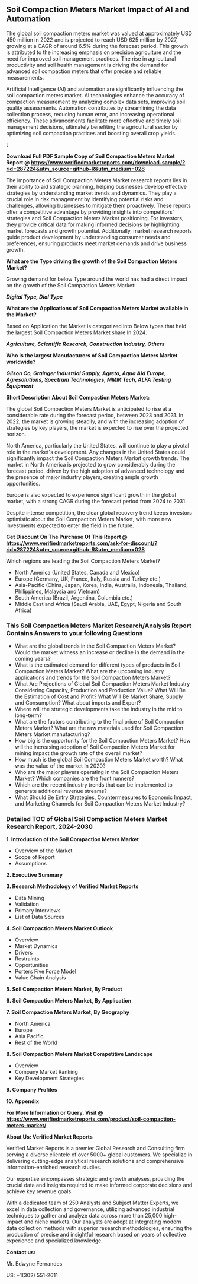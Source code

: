 <h2>Soil Compaction Meters Market Impact of AI and Automation</h2><p>The global soil compaction meters market was valued at approximately USD 450 million in 2022 and is projected to reach USD 625 million by 2027, growing at a CAGR of around 6.5% during the forecast period. This growth is attributed to the increasing emphasis on precision agriculture and the need for improved soil management practices. The rise in agricultural productivity and soil health management is driving the demand for advanced soil compaction meters that offer precise and reliable measurements.</p><p>Artificial Intelligence (AI) and automation are significantly influencing the soil compaction meters market. AI technologies enhance the accuracy of compaction measurement by analyzing complex data sets, improving soil quality assessments. Automation contributes by streamlining the data collection process, reducing human error, and increasing operational efficiency. These advancements facilitate more effective and timely soil management decisions, ultimately benefiting the agricultural sector by optimizing soil compaction practices and boosting overall crop yields.</p>t</p><p id="" class=""><strong>Download Full PDF Sample Copy of Soil Compaction Meters Market Report @ <a href="https://www.verifiedmarketreports.com/download-sample/?rid=287224&utm_source=github-R&utm_medium=028" target="_blank">https://www.verifiedmarketreports.com/download-sample/?rid=287224&utm_source=github-R&utm_medium=028</a></strong></p><p>The importance of&nbsp;Soil Compaction Meters Market research reports lies in their ability to aid strategic planning, helping businesses develop effective strategies by understanding market trends and dynamics. They play a crucial role in risk management by identifying potential risks and challenges, allowing businesses to mitigate them proactively. These reports offer a competitive advantage by providing insights into competitors' strategies and Soil Compaction Meters Market positioning. For investors, they provide critical data for making informed decisions by highlighting market forecasts and growth potential. Additionally, market research reports guide product development by understanding consumer needs and preferences, ensuring products meet market demands and drive business growth.</p><p><strong>What are the&nbsp;Type driving the growth of the Soil Compaction Meters Market?</strong></p><p id="" class="">Growing demand for below Type around the world has had a direct impact on the growth of the Soil Compaction Meters Market:</p><em><strong>Digital Type, Dial Type</strong></em></p><strong>What are the&nbsp;Applications&nbsp;of Soil Compaction Meters Market available in the Market?</strong></p><p id="" class="">Based on Application the Market is categorized into Below types that held the largest Soil Compaction Meters Market share In 2024.</p><em><strong>Agriculture, Scientific Research, Construction Industry, Others</strong></em></p><strong>Who is the largest Manufacturers of Soil Compaction Meters Market worldwide?</strong></p><p><em><strong>Gilson Co, Grainger Industrial Supply, Agreto, Aqua Aid Europe, Agresolutions, Spectrum Technologies, MMM Tech, ALFA Testing Equipment</strong></em></p><p id="" class=""><strong>Short Description About Soil Compaction Meters Market:</strong></p><p>The global Soil Compaction Meters Market is anticipated to rise at a considerable rate during the forecast period, between 2023 and 2031. In 2022, the market is growing steadily, and with the increasing adoption of strategies by key players, the market is expected to rise over the projected horizon.</p><p>North America, particularly the United States, will continue to play a pivotal role in the market's development. Any changes in the United States could significantly impact the Soil Compaction Meters Market growth trends. The market in North America is projected to grow considerably during the forecast period, driven by the high adoption of advanced technology and the presence of major industry players, creating ample growth opportunities.</p><p>Europe is also expected to experience significant growth in the global market, with a strong CAGR during the forecast period from 2024 to 2031.</p><p>Despite intense competition, the clear global recovery trend keeps investors optimistic about the Soil Compaction Meters Market, with more new investments expected to enter the field in the future.</p><p id="" class=""><strong>Get Discount On The Purchase Of This Report @ <a href="https://www.verifiedmarketreports.com/ask-for-discount/?rid=287224&utm_source=github-R&utm_medium=028" target="_blank">https://www.verifiedmarketreports.com/ask-for-discount/?rid=287224&utm_source=github-R&utm_medium=028</a></strong></p>Which regions are leading the Soil Compaction Meters Market?</p><ul><li>North America (United States, Canada and Mexico)</li><li>Europe (Germany, UK, France, Italy, Russia and Turkey etc.)</li><li>Asia-Pacific (China, Japan, Korea, India, Australia, Indonesia, Thailand, Philippines, Malaysia and Vietnam)</li><li>South America (Brazil, Argentina, Columbia etc.)</li><li>Middle East and Africa (Saudi Arabia, UAE, Egypt, Nigeria and South Africa)</li></ul><h3 id="" class="">This Soil Compaction Meters Market Research/Analysis Report Contains Answers to your following Questions</h3><ul><li>What are the global trends in the Soil Compaction Meters Market? Would the market witness an increase or decline in the demand in the coming years?</li><li>What is the estimated demand for different types of products in Soil Compaction Meters Market? What are the upcoming industry applications and trends for the Soil Compaction Meters Market?</li><li>What Are Projections of Global Soil Compaction Meters Market Industry Considering Capacity, Production and Production Value? What Will Be the Estimation of Cost and Profit? What Will Be Market Share, Supply and Consumption? What about imports and Export?</li><li>Where will the strategic developments take the industry in the mid to long-term?</li><li>What are the factors contributing to the final price of Soil Compaction Meters Market? What are the raw materials used for Soil Compaction Meters Market manufacturing?</li><li>How big is the opportunity for the Soil Compaction Meters Market? How will the increasing adoption of Soil Compaction Meters Market for mining impact the growth rate of the overall market?</li><li>How much is the global Soil Compaction Meters Market worth? What was the value of the market In 2020?</li><li>Who are the major players operating in the Soil Compaction Meters Market? Which companies are the front runners?</li><li>Which are the recent industry trends that can be implemented to generate additional revenue streams?</li><li>What Should Be Entry Strategies, Countermeasures to Economic Impact, and Marketing Channels for Soil Compaction Meters Market Industry?</li></ul><h3 id="" class="">Detailed TOC of Global Soil Compaction Meters Market Research Report, 2024-2030</h3><p id="" class=""><strong>1. Introduction of the Soil Compaction Meters Market</strong></p><ul><li>Overview of the Market</li><li>Scope of Report</li><li>Assumptions</li></ul><p id="" class=""><strong>2. Executive Summary</strong></p><p id="" class=""><strong>3. Research Methodology of Verified Market Reports</strong></p><ul><li>Data Mining</li><li>Validation</li><li>Primary Interviews</li><li>List of Data Sources</li></ul><p id="" class=""><strong>4. Soil Compaction Meters Market Outlook</strong></p><ul><li>Overview</li><li>Market Dynamics</li><li>Drivers</li><li>Restraints</li><li>Opportunities</li><li>Porters Five Force Model</li><li>Value Chain Analysis</li></ul><p id="" class=""><strong>5. Soil Compaction Meters Market, By Product</strong></p><p id="" class=""><strong>6. Soil Compaction Meters Market, By Application</strong></p><p id="" class=""><strong>7. Soil Compaction Meters Market, By Geography</strong></p><ul><li>North America</li><li>Europe</li><li>Asia Pacific</li><li>Rest of the World</li></ul><p id="" class=""><strong>8. Soil Compaction Meters Market Competitive Landscape</strong></p><ul><li>Overview</li><li>Company Market Ranking</li><li>Key Development Strategies</li></ul><p id="" class=""><strong>9. Company Profiles</strong></p><p id="" class=""><strong>10. Appendix</strong></p><p id="" class=""><strong>For More Information or Query, Visit @ <a href="https://www.verifiedmarketreports.com/product/soil-compaction-meters-market/" target="_blank">https://www.verifiedmarketreports.com/product/soil-compaction-meters-market/</a></strong></p><p id="" class=""><strong>About Us: Verified Market Reports</strong></p><p id="" class="">Verified Market Reports is a premier Global Research and Consulting firm serving a diverse clientele of over 5000+ global customers. We specialize in delivering cutting-edge analytical research solutions and comprehensive information-enriched research studies.</p><p id="" class="">Our expertise encompasses strategic and growth analyses, providing the crucial data and insights required to make informed corporate decisions and achieve key revenue goals.</p><p id="" class="">With a dedicated team of 250 Analysts and Subject Matter Experts, we excel in data collection and governance, utilizing advanced industrial techniques to gather and analyze data across more than 25,000 high-impact and niche markets. Our analysts are adept at integrating modern data collection methods with superior research methodologies, ensuring the production of precise and insightful research based on years of collective experience and specialized knowledge.</p><p id="" class=""><strong>Contact us:</strong></p><p id="" class="">Mr. Edwyne Fernandes</p><p id="" class="">US: +1(302) 551-2611</p>